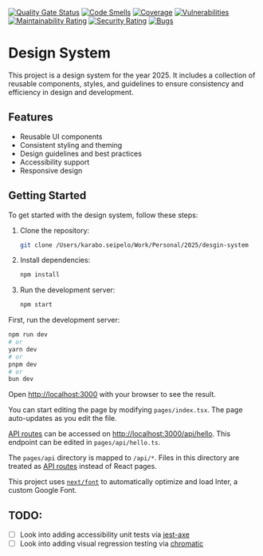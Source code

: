 [![Quality Gate Status](https://sonarcloud.io/api/project_badges/measure?project=Karabo-Seipelo_design-system-2025&metric=alert_status)](https://sonarcloud.io/summary/new_code?id=Karabo-Seipelo_design-system-2025)
[![Code Smells](https://sonarcloud.io/api/project_badges/measure?project=Karabo-Seipelo_design-system-2025&metric=sqale_index)](https://sonarcloud.io/summary/new_code?id=Karabo-Seipelo_design-system-2025)
[![Coverage](https://sonarcloud.io/api/project_badges/measure?project=Karabo-Seipelo_design-system-2025&metric=coverage)](https://sonarcloud.io/summary/new_code?id=Karabo-Seipelo_design-system-2025)
[![Vulnerabilities](https://sonarcloud.io/api/project_badges/measure?project=Karabo-Seipelo_design-system-2025&metric=vulnerabilities)](https://sonarcloud.io/summary/new_code?id=Karabo-Seipelo_design-system-2025)
[![Maintainability Rating](https://sonarcloud.io/api/project_badges/measure?project=Karabo-Seipelo_design-system-2025&metric=sqale_rating)](https://sonarcloud.io/summary/new_code?id=Karabo-Seipelo_design-system-2025)
[![Security Rating](https://sonarcloud.io/api/project_badges/measure?project=Karabo-Seipelo_design-system-2025&metric=security_rating)](https://sonarcloud.io/summary/new_code?id=Karabo-Seipelo_design-system-2025)
[![Bugs](https://sonarcloud.io/api/project_badges/measure?project=Karabo-Seipelo_design-system-2025&metric=bugs)](https://sonarcloud.io/summary/new_code?id=Karabo-Seipelo_design-system-2025)

# Design System

This project is a design system for the year 2025. It includes a collection of reusable components, styles, and guidelines to ensure consistency and efficiency in design and development.

## Features

- Reusable UI components
- Consistent styling and theming
- Design guidelines and best practices
- Accessibility support
- Responsive design

## Getting Started

To get started with the design system, follow these steps:

1. Clone the repository:
   ```bash
   git clone /Users/karabo.seipelo/Work/Personal/2025/desgin-system
   ```
2. Install dependencies:
   ```bash
   npm install
   ```
3. Run the development server:
   ```bash
   npm start
   ```

First, run the development server:

```bash
npm run dev
# or
yarn dev
# or
pnpm dev
# or
bun dev
```

Open [http://localhost:3000](http://localhost:3000) with your browser to see the result.

You can start editing the page by modifying `pages/index.tsx`. The page auto-updates as you edit the file.

[API routes](https://nextjs.org/docs/api-routes/introduction) can be accessed on [http://localhost:3000/api/hello](http://localhost:3000/api/hello). This endpoint can be edited in `pages/api/hello.ts`.

The `pages/api` directory is mapped to `/api/*`. Files in this directory are treated as [API routes](https://nextjs.org/docs/api-routes/introduction) instead of React pages.

This project uses [`next/font`](https://nextjs.org/docs/basic-features/font-optimization) to automatically optimize and load Inter, a custom Google Font.

## TODO:

- [ ] Look into adding accessibility unit tests via [jest-axe](https://www.npmjs.com/package/jest-axe)
- [ ] Look into adding visual regression testing via [chromatic](https://www.chromatic.com/)
